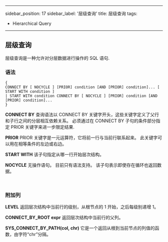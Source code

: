 ---
 sidebar_position: 17
 sidebar_label: '层级查询'
 title: 层级查询
 tags:
   - Hierarchical Query
 ---

 ## 层级查询

 层级查询是一种允许对分层数据进行操作的 SQL 语句.

 ### 语法

 ```
 { 
 CONNECT BY [ NOCYCLE ] [PRIOR] condition [AND [PRIOR] condition]... [ START WITH condition ] 
 | START WITH condition CONNECT BY [ NOCYCLE ] [PRIOR] condition [AND [PRIOR] condition]...
 }
 ```

 **CONNECT BY**
 查询语法以 CONNECT BY 关键字开头，这些关键字定义了父行和子行之间的分层相互依赖关系。
 必须通过在 CONNECT BY 子句的条件部分指定 PRIOR 关键字来进一步限定结果.

 **PRIOR**
 PRIOR 关键字是一元运算符，它将前一行与当前行联系起来。 
 此关键字可以用在相等条件的左边或右边。

 **START WITH**
 该子句指定从哪一行开始层次结构。

 **NOCYCLE** 
 无操作语句。
 目前只有语法支持。
 该子句表示即使存在循环也返回数据。

 </br>

 ### **附加列**

 **LEVEL**
 返回层次结构中当前行的级别，从根节点的 1 开始，之后每级别递增 1。

 **CONNECT_BY_ROOT expr**
 返回层次结构中当前行的父列。

 **SYS_CONNECT_BY_PATH(col, chr)**
 它是一个返回从根到当前节点的列值的函数，由字符“chr”分隔。
 

